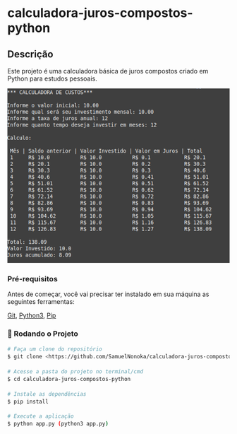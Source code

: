 # calculadora-juros-compostos-python

## Descrição
Este projeto é uma calculadora básica de juros compostos criado em Python para estudos pessoais.

![Calculadora de juros compostos](example.png)

### Pré-requisitos
Antes de começar, você vai precisar ter instalado em sua máquina as seguintes ferramentas:

[Git](https://git-scm.com), [Python3](https://www.python.org/), [Pip](https://pip.pypa.io/en/stable/installation/)

### 🎲 Rodando o Projeto

```bash
# Faça um clone do repositório
$ git clone <https://github.com/SamuelNonoka/calculadora-juros-compostos-python.git>

# Acesse a pasta do projeto no terminal/cmd
$ cd calculadora-juros-compostos-python

# Instale as dependências
$ pip install

# Execute a aplicação
$ python app.py (python3 app.py)